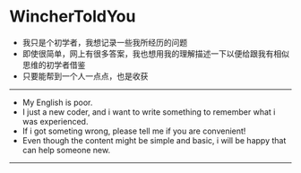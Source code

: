 # WincherToldYou

  * 我只是个初学者，我想记录一些我所经历的问题
  * 即使很简单，网上有很多答案，我也想用我的理解描述一下以便给跟我有相似思维的初学者借鉴
  * 只要能帮到一个人一点点，也是收获

***
  * My English is poor.
  * I just a new coder, and i want to write something to remember what i was experienced.
  * If i got someting wrong, please tell me if you are convenient!
  * Even though the content might be simple and basic, i will be happy that can help someone new.

***
